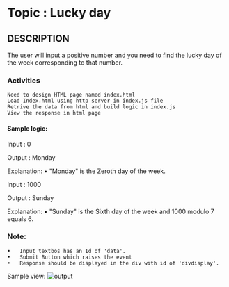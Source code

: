 # Topic : Lucky day

## DESCRIPTION
 
The user will input a positive number and you need to find the lucky day of the week corresponding to that number.

### Activities

    Need to design HTML page named index.html  
    Load Index.html using http server in index.js file
    Retrive the data from html and build logic in index.js
    View the response in html page


#### Sample logic:

Input :
0

Output :
Monday

Explanation:
•	"Monday" is the Zeroth day of the week.

Input :
1000

Output :
Sunday

Explanation:
•	"Sunday" is the Sixth day of the week and 1000 modulo 7 equals 6.



### Note:
    •	Input textbos has an Id of 'data'.
    •	Submit Button which raises the event
    •	Response should be displayed in the div with id of 'divdisplay'.



Sample view:
![output](screenshotsorm.png)
 

